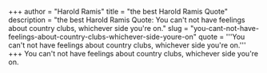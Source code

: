 +++
author = "Harold Ramis"
title = "the best Harold Ramis Quote"
description = "the best Harold Ramis Quote: You can't not have feelings about country clubs, whichever side you're on."
slug = "you-cant-not-have-feelings-about-country-clubs-whichever-side-youre-on"
quote = '''You can't not have feelings about country clubs, whichever side you're on.'''
+++
You can't not have feelings about country clubs, whichever side you're on.
